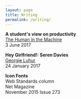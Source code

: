 ```yaml
---
layout: page
title: Writing
permalink: /writing/
---
```


**A student's view on productivity** <br>
[The Human in the Machine](https://superyesmore.com/0be44e7aea3f8282d1606bcf1536cf30)<br>
3 June 2017

**Hey Girlfriend!: Seren Davies** <br>
[Georgie Luhur](http://hey.georgie.nu/hg-seren/) <br>
24 January 2017

**Icon Fonts** <br>
Web Standards column <br>
Net Magazine <br>
November 2015 Issue 273
